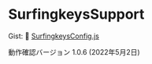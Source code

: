 # SurfingkeysSupport

Gist: 📄 [SurfingkeysConfig.js](https://gist.github.com/syon/3baa7ae49220c26d1753c77fe531501c)

動作確認バージョン 1.0.6 (2022年5月2日)
